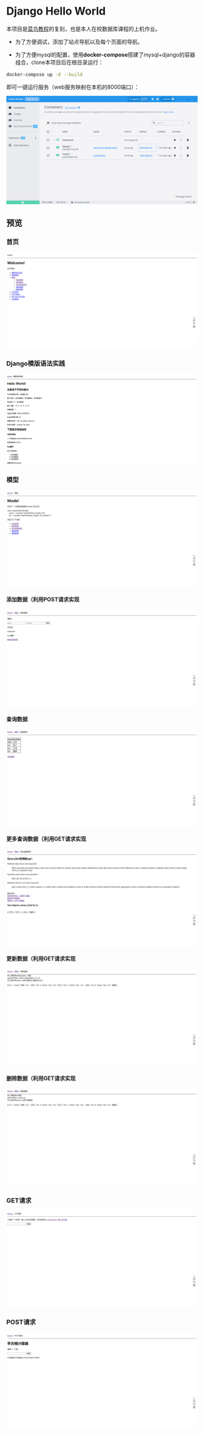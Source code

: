 # Django Hello World
本项目是[菜鸟教程](https://www.runoob.com/django/django-tutorial.html)的复刻，也是本人在校数据库课程的上机作业。

- 为了方便调试，添加了站点导航以及每个页面的导航。

- 为了方便mysql的配置，使用**docker-compose**搭建了mysql+django的容器组合，clone本项目后在根目录运行：

```bash
docker-compose up -d --build
```

即可一键运行服务（web服务映射在本机的8000端口）：

![image-20221201032834970](assets/image-20221201032834970.png)

## 预览

### 首页
![image-20221201032202901](assets/image-20221201032202901.png)
### Django模版语法实践
![](assets/16661126497112.jpg)
### 模型
![image-20221201032241926](assets/image-20221201032241926.png)

#### 添加数据（利用POST请求实现

![image-20221201032416543](assets/image-20221201032416543.png)

#### 查询数据

![image-20221201032437002](assets/image-20221201032437002.png)

#### 更多查询数据（利用GET请求实现

![image-20221201032520675](assets/image-20221201032520675.png)

#### 更新数据（利用GET请求实现

![image-20221201032600902](assets/image-20221201032600902.png)

#### 删除数据（利用GET请求实现

![image-20221201032615193](assets/image-20221201032615193.png)

### GET请求

![image-20221201032651960](assets/image-20221201032651960.png)

### POST请求

![image-20221201032707561](assets/image-20221201032707561.png)
